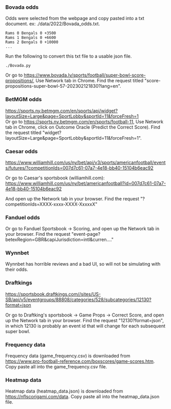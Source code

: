 


### Bovada odds

Odds were selected from the webpage and copy pasted into a txt document. ex: ./data/2022/Bovada_odds.txt. 

```
Rams 0 Bengals 0 +3500
Rams 1 Bengals 0 +6600
Rams 2 Bengals 0 +10000
...
```

Run the following to convert this txt file to a usable json file. 

```
./Bovada.py 
```


Or go to https://www.bovada.lv/sports/football/super-bowl-score-propositions/, Use Network tab in Chrome. Find the request titled "score-propositions-super-bowl-57-202302121830?lang=en". 


### BetMGM odds

https://sports.ny.betmgm.com/en/sports/api/widget?layoutSize=Large&page=SportLobby&sportId=11&forceFresh=1  
Or go to https://sports.ny.betmgm.com/en/sports/football-11, Use Network tab in Chrome, click on Outcome Oracle (Predict the Correct Score). Find the request titled "widget?layoutSize=Large&page=SportLobby&sportId=11&forceFresh=1". 


### Caesar odds 

https://www.williamhill.com/us/ny/bet/api/v3/sports/americanfootball/events/futures/?competitionIds=007d7c61-07a7-4e18-bb40-15104b6eac92

Or go to Caesar's sportsbook (williamhill.com): https://www.williamhill.com/us/ny/bet/americanfootball?id=007d7c61-07a7-4e18-bb40-15104b6eac92

And open up the Network tab in your browser. Find the request "?competitionIds=XXXX-xxxx-XXXX-XxxxxX"


### Fanduel odds

Or go to Fanduel Sportsbook -> Scoring, and open up the Network tab in your browser. Find the request "event-page?betexRegion=GBR&capiJurisdiction=intl&curren...."


### Wynnbet

Wynnbet has horrible reviews and a bad UI, so will not be simulating with their odds. 

### Draftkings

https://sportsbook.draftkings.com//sites/US-SB/api/v5/eventgroups/88808/categories/528/subcategories/12130?format=json

Or go to Draftking's sportsbook -> Game Props -> Correct Score, and open up the Network tab in your browser. Find the request "12130?format=json", in which 12130 is probably an event id that will change for each subsequent super bowl. 



### Frequency data
Frequency data (game_frequency.csv) is downloaded from https://www.pro-football-reference.com/boxscores/game-scores.htm. Copy paste all into the game_frequency.csv file. 

### Heatmap data
Heatmap data (heatmap_data.json) is downloaded from https://nflscorigami.com/data. Copy paste all into the heatmap_data.json file.  